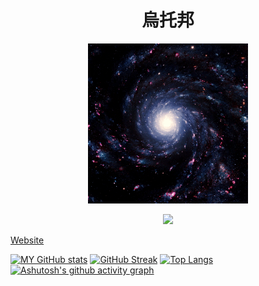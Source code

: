 <h1 align="center">
  烏托邦
</h1>
<p align="center">
  <img src="img/uni.gif" width="256" alt="Block Hole"/>
</p>

<p align="center">
  <a href="mailto:sxa05z@gmail.com">
    <img src="https://img.shields.io/badge/Gmail-D14836?style=for-the-badge&logo=gmail&logoColor=white">
  </a>
</p>

<!--
## 技能樹

### Front-end

[![CSS](https://img.shields.io/badge/CSS3-1572B6?style=for-the-badge&logo=css3&logoColor=white)](#)
[![React](https://img.shields.io/badge/React-20232A?style=for-the-badge&logo=react&logoColor=61DAFB)](#)
[![Vue](https://img.shields.io/badge/Vue.js-35495E?style=for-the-badge&logo=vuedotjs&logoColor=4FC08D)](#)
[![Chakra UI](https://img.shields.io/badge/Chakra--UI-319795?style=for-the-badge&logo=chakra-ui&logoColor=white)](#)
[![Javascript](https://img.shields.io/badge/JavaScript-323330?style=for-the-badge&logo=javascript&logoColor=F7DF1E)](#)

### Back-end

[![NodeJS](https://img.shields.io/badge/Node.js-339933?style=for-the-badge&logo=nodedotjs&logoColor=white)](#)
[![Firebase](https://img.shields.io/badge/firebase-ffca28?style=for-the-badge&logo=firebase&logoColor=black)](#)


### Data

[![MongoDB](https://img.shields.io/badge/MongoDB-4EA94B?style=for-the-badge&logo=mongodb&logoColor=white)](#)

### Cloud

[![aws](https://img.shields.io/badge/Amazon_AWS-FF9900?style=for-the-badge&logo=amazonaws&logoColor=white)](#)

-->

[Website](sarthurx.github.io)

[![MY GitHub stats](https://github-readme-stats.vercel.app/api?username=SArthurX&show_icons=true&count_private=true&theme=tokyonight)](https://github.com/SArthurX/github-readme-stats)
[![GitHub Streak](https://streak-stats.demolab.com?user=SArthurX&theme=prussian)](https://git.io/streak-stats)
[![Top Langs](https://github-readme-stats.vercel.app/api/top-langs/?username=SArthurX&theme=tokyonight&layout=compact)](https://github.com/anuraghazra/github-readme-stats)
[![Ashutosh's github activity graph](https://github-readme-activity-graph.vercel.app/graph?username=SArthurX&theme=react)](https://github.com/ashutosh00710/github-readme-activity-graph)
<!--
**SArthurX/SArthurX** is a ✨ _special_ ✨ repository because its `README.md` (this file) appears on your GitHub profile.

Here are some ideas to get you started:

- 🔭 I’m currently working on ...
- 🌱 I’m currently learning ...
- 👯 I’m looking to collaborate on ...
- 🤔 I’m looking for help with ...
- 💬 Ask me about ...
- 📫 How to reach me: ...
- 😄 Pronouns: ...
- ⚡ Fun fact: ...
-->
